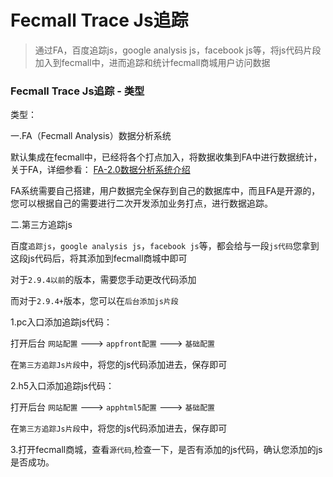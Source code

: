 Fecmall Trace Js追踪
=============

> 通过FA，百度追踪js，google analysis js，facebook js等，将js代码片段加入到fecmall中，进而追踪和统计fecmall商城用户访问数据



### Fecmall Trace Js追踪 - 类型


类型：

一.FA（Fecmall Analysis）数据分析系统

默认集成在fecmall中，已经将各个打点加入，将数据收集到FA中进行数据统计，关于FA，详细参看：
[FA-2.0数据分析系统介绍](http://www.fecmall.com/doc/fecmall-guide/fecfa/cn-2.0/guide-fecmall-analysis-2-about.html)

FA系统需要自己搭建，用户数据完全保存到自己的数据库中，而且FA是开源的，您可以根据自己的需要进行二次开发添加业务打点，进行数据追踪。

二.第三方追踪js

百度`追踪js`，`google analysis js`，`facebook js`等，都会给与一段`js代码`您拿到这段js代码后，将其添加到fecmall商城中即可

对于`2.9.4以前`的版本，需要您手动更改代码添加

而对于`2.9.4+`版本，您可以在`后台添加js片段`

1.pc入口添加追踪js代码：


打开后台 `网站配置` --->  `appfront配置` --->  `基础配置`


在`第三方追踪Js片段`中，将您的js代码添加进去，保存即可

2.h5入口添加追踪js代码：


打开后台 `网站配置` --->  `apphtml5配置` --->  `基础配置`


在`第三方追踪Js片段`中，将您的js代码添加进去，保存即可


3.打开fecmall商城，查看`源代码`,检查一下，是否有添加的js代码，确认您添加的js是否成功。























